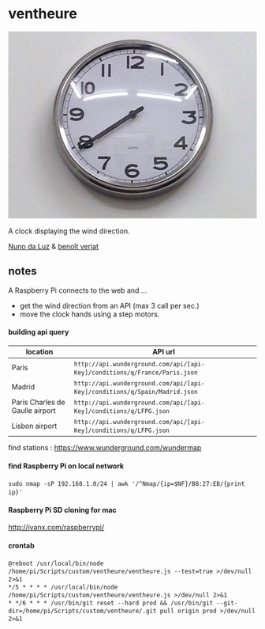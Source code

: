 # ventheure
![](https://raw.githubusercontent.com/dcfvg/ventheure/master/ventheure.jpg)

A clock displaying the wind direction.

[Nuno da Luz](http://www.nunodaluz.com) & [benoît verjat](http://dcfvg.com)

## notes

A Raspberry Pi connects to the web and …
- get the wind direction from an API (max 3 call per sec.)
- move the clock hands using a step motors.

#### building api query

| location                        | API url                                                                     |
| ------------------------------- | --------------------------------------------------------------------------- |
| Paris                           | `http://api.wunderground.com/api/[api-Key]/conditions/q/France/Paris.json`  |
| Madrid                          | `http://api.wunderground.com/api/[api-Key]/conditions/q/Spain/Madrid.json`  |
| Paris Charles de Gaulle airport | `http://api.wunderground.com/api/[api-Key]/conditions/q/LFPG.json`          |
| Lisbon airport                  | `http://api.wunderground.com/api/[api-Key]/conditions/q/LFPG.json`          |

find stations : https://www.wunderground.com/wundermap

#### find Raspberry Pi on local network
`sudo nmap -sP 192.168.1.0/24 | awk '/^Nmap/{ip=$NF}/B8:27:EB/{print ip}'`

#### Raspberry Pi SD cloning for mac
http://ivanx.com/raspberrypi/

#### crontab 
```
@reboot /usr/local/bin/node /home/pi/Scripts/custom/ventheure/ventheure.js --test=true >/dev/null 2>&1
*/5 * * * * /usr/local/bin/node /home/pi/Scripts/custom/ventheure/ventheure.js >/dev/null 2>&1
* */6 * * * /usr/bin/git reset --hard prod && /usr/bin/git --git-dir=/home/pi/Scripts/custom/ventheure/.git pull origin prod >/dev/null 2>&1
```


